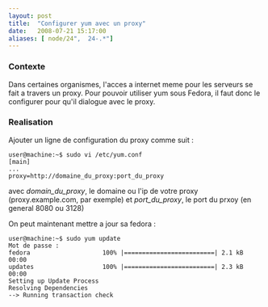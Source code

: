 ```yaml
---
layout: post
title:  "Configurer yum avec un proxy"
date:   2008-07-21 15:17:00
aliases: [ node/24",  24-.*"]
---
```

### Contexte

Dans certaines organismes, l'acces a internet meme pour les serveurs se
fait a travers un proxy. Pour pouvoir utiliser yum sous Fedora, il faut
donc le configurer pour qu'il dialogue avec le proxy.

### Realisation

Ajouter un ligne de configuration du proxy comme suit :

    user@machine:~$ sudo vi /etc/yum.conf
    [main]
    ...
    proxy=http://domaine_du_proxy:port_du_proxy

avec *domain\_du\_proxy*, le domaine ou l'ip de votre proxy
(proxy.example.com, par exemple) et *port\_du\_proxy*, le port du prxoy
(en general 8080 ou 3128)

On peut maintenant mettre a jour sa fedora :

    user@machine:~$ sudo yum update
    Mot de passe : 
    fedora                    100% |=========================| 2.1 kB    00:00     
    updates                   100% |=========================| 2.3 kB    00:00     
    Setting up Update Process
    Resolving Dependencies
    --> Running transaction check
